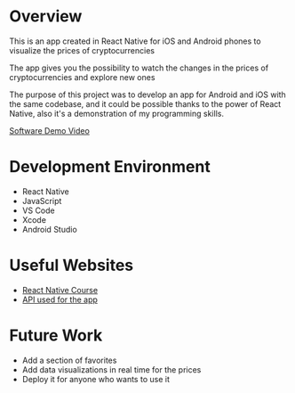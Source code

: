 # Overview

This is an app created in React Native for iOS and Android phones to visualize the prices of cryptocurrencies

The app gives you the possibility to watch the changes in the prices of cryptocurrencies and explore new ones

The purpose of this project was to develop an app for Android and iOS with the same codebase, and it could be possible thanks to the power of React Native, also it's a demonstration of my programming skills.

[Software Demo Video](https://youtu.be/McYAlZ0d4YU)

# Development Environment

- React Native
- JavaScript
- VS Code
- Xcode
- Android Studio

# Useful Websites

* [React Native Course](https://platzi.com/cursos/react-native)
* [API used for the app](https://www.coinlore.com/cryptocurrency-data-api)

# Future Work

* Add a section of favorites
* Add data visualizations in real time for the prices
* Deploy it for anyone who wants to use it
